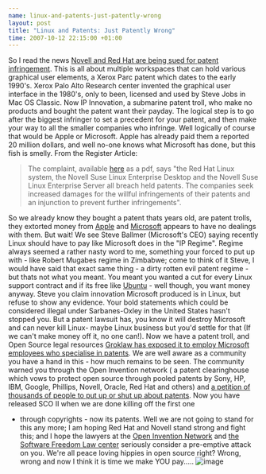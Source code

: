```yaml
--- 
name: linux-and-patents-just-patently-wrong 
layout: post 
title: "Linux and Patents: Just Patently Wrong" 
time: 2007-10-12 22:15:00 +01:00 
--- 
```

So I read the news [Novell and Red Hat are being sued for
patent
infringement](http://www.theregister.co.uk/2007/10/12/novell_red_hat_linux_patent_sued/).
This is all about multiple workspaces that can hold various graphical
user elements, a Xerox Parc patent which dates to the early 1990's.
Xerox Palo Alto Research center invented the graphical user interface in
the 1980's, only to been, licensed and used by Steve Jobs in Mac OS
Classic. Now IP Innovation, a submarine patent troll, who make no
products and bought the patent want their payday. The logical step is to
go after the biggest infringer to set a precedent for your patent, and
then make your way to all the smaller companies who infringe. Well
logically of course that would be Apple or Microsoft. Apple has already
paid them a reported 20 million dollars, and well no-one knows what
Microsoft has done, but this fish is smelly. From the Register
Article:  
> The complaint, available
> [here](http://www.groklaw.net/pdf/IPvRH-1.pdf) as a pdf, says "the Red
> Hat Linux system, the Novell Suse Linux Enterprise Desktop and the
> Novell Suse Linux Enterprise Server all breach held patents. The
> companies seek increased damages for the willful infringements of
> their patents and an injunction to prevent further infringements".

  
So we already know they bought a patent thats years old, are patent
trolls, they extorted money from [Apple](http://www.apple.com/) and
[Microsoft](http://www.microsoft.com/) appears to have no dealings with
them. But wait! We see Steve Ballmer (Microsoft's CEO) saying recently
Linux should have to pay like Microsoft does in the "IP Regime". Regime
always seemed a rather nasty word to me, something your forced to put up
with - like Robert Mugabes regime in Zimbabwe; come to think of it
Steve, I would have said that exact same thing - a dirty rotten evil
patent regime - but thats not what you meant. You meant you wanted a cut
for every Linux support contract and if its free like
[Ubuntu](http://www.ubuntu.com/) - well though, you want money anyway.
Steve you claim innovation Microsoft produced is in Linux, but refuse to
show any evidence. Your bold statements which could be considered
illegal under Sarbanes-Oxley in the United States hasn't stopped you.
But a patent lawsuit has, you know it will destroy Microsoft and can
never kill Linux- maybe Linux business but you'd settle for that (If we
can't make money off it, no one can!). Now we have a patent troll, and
Open Source legal resources [Groklaw has exposed it to employ Microsoft
employees who specialise in
patents](http://www.groklaw.net/article.php?story=20071011205044141). We
are well aware as a community you have a hand in this - how much remains
to be seen. The community warned you through the Open Invention network
( a patent clearinghouse which vows to protect open source through
pooled patents by Sony, HP, IBM, Google, Phillips, Novell, Oracle, Red
Hat and others) and [a petition of thousands of people to put up or shut
up about
patents](http://digitaltippingpoint.com/wiki/index.php?title=Sue_me_first,_microsoft).
Now you have released SCO II when we are done killing off the first one
- through copyrights - now its patents. Well we are not going to stand
for this any more; I am hoping Red Hat and Novell stand strong and fight
this; and I hope the lawyers at the [Open Invention
Network](http://www.openinventionnetwork.com/) and [the Software Freedom
Law center](http://www.softwarefreedom.org/) seriously consider a
pre-emptive attack on you. We're all peace loving hippies in open source
right? Wrong, wrong and now I think it is time we make YOU pay.....
![image](https://blogger.googleusercontent.com/tracker/7231752728434532377-5626040937206733829?l=neil.grogan.ie)
